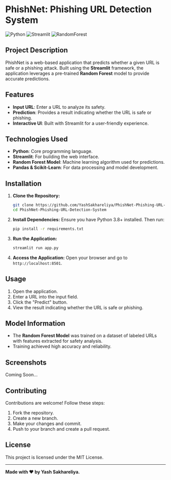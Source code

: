 # PhishNet: Phishing URL Detection System

![Python](https://img.shields.io/badge/Python-3.8-blue?style=for-the-badge&logo=python&logoColor=white)
![Streamlit](https://img.shields.io/badge/Streamlit-Framework-red?style=for-the-badge&logo=streamlit&logoColor=white)
![RandomForest](https://img.shields.io/badge/Model-Random_Forest-green?style=for-the-badge)


## Project Description
PhishNet is a web-based application that predicts whether a given URL is safe or a phishing attack. Built using the **Streamlit** framework, the application leverages a pre-trained **Random Forest** model to provide accurate predictions.

## Features
- **Input URL**: Enter a URL to analyze its safety.
- **Prediction**: Provides a result indicating whether the URL is safe or phishing.
- **Interactive UI**: Built with Streamlit for a user-friendly experience.

## Technologies Used
- **Python**: Core programming language.
- **Streamlit**: For building the web interface.
- **Random Forest Model**: Machine learning algorithm used for predictions.
- **Pandas & Scikit-Learn**: For data processing and model development.

## Installation

1. **Clone the Repository:**
   ```bash
   git clone https://github.com/YashSakhareliya/PhishNet-Phishing-URL-Detection-System.git
   cd PhishNet-Phishing-URL-Detection-System
   ```

2. **Install Dependencies:**
   Ensure you have Python 3.8+ installed. Then run:
   ```bash
   pip install -r requirements.txt
   ```

3. **Run the Application:**
   ```bash
   streamlit run app.py
   ```

4. **Access the Application:**
   Open your browser and go to `http://localhost:8501`.

## Usage
1. Open the application.
2. Enter a URL into the input field.
3. Click the "Predict" button.
4. View the result indicating whether the URL is safe or phishing.

## Model Information
- The **Random Forest Model** was trained on a dataset of labeled URLs with features extracted for safety analysis.
- Training achieved high accuracy and reliability.

## Screenshots
Coming Soon...

## Contributing
Contributions are welcome! Follow these steps:
1. Fork the repository.
2. Create a new branch.
3. Make your changes and commit.
4. Push to your branch and create a pull request.

## License
This project is licensed under the MIT License.

---

**Made with ❤ by Yash Sakhareliya.**
